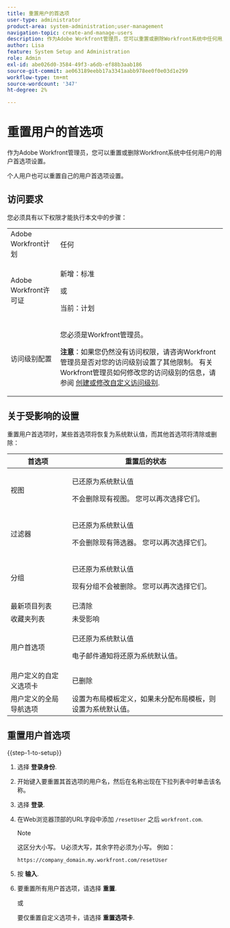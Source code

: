 ```yaml
---
title: 重置用户的首选项
user-type: administrator
product-area: system-administration;user-management
navigation-topic: create-and-manage-users
description: 作为Adobe Workfront管理员，您可以重置或删除Workfront系统中任何用户的用户首选项设置。 个人用户也可以重置自己的用户首选项设置。
author: Lisa
feature: System Setup and Administration
role: Admin
exl-id: abe026d0-3584-49f3-a6db-ef88b3aab186
source-git-commit: ae063189eebb17a3341aabb978ee0f0e03d1e299
workflow-type: tm+mt
source-wordcount: '347'
ht-degree: 2%

---
```


# 重置用户的首选项

<!-- Audited: 12/2023 -->

作为Adobe Workfront管理员，您可以重置或删除Workfront系统中任何用户的用户首选项设置。

个人用户也可以重置自己的用户首选项设置。

## 访问要求

您必须具有以下权限才能执行本文中的步骤：

<table style="table-layout:auto"> 
 <col> 
 <col> 
 <tbody> 
  <tr> 
   <td role="rowheader">Adobe Workfront计划</td> 
   <td>任何</td> 
  </tr> 
  <tr> 
   <td role="rowheader">Adobe Workfront许可证</td> 
   <td><p>新增：标准</p>
       <p>或</p>
       <p>当前：计划</p></td>
  </tr> 
  <tr> 
   <td role="rowheader">访问级别配置</td> 
   <td> <p>您必须是Workfront管理员。</p> <p><b>注意</b>：如果您仍然没有访问权限，请咨询Workfront管理员是否对您的访问级别设置了其他限制。 有关Workfront管理员如何修改您的访问级别的信息，请参阅 <a href="../../../administration-and-setup/add-users/configure-and-grant-access/create-modify-access-levels.md" class="MCXref xref">创建或修改自定义访问级别</a>.</p> </td> 
  </tr> 
 </tbody> 
</table>

## 关于受影响的设置

重置用户首选项时，某些首选项将恢复为系统默认值，而其他首选项将清除或删除：

<table style="table-layout:auto"> 
 <col> 
 <col> 
 <thead> 
  <tr> 
   <th><strong>首选项</strong> </th> 
   <th><strong>重置后的状态</strong> </th> 
  </tr> 
 </thead> 
 <tbody> 
  <tr> 
   <td>视图</td> 
   <td> <p> 已还原为系统默认值</p> <p>不会删除现有视图。 您可以再次选择它们。</p> </td> 
  </tr> 
  <tr> 
   <td>过滤器</td> 
   <td> <p>已还原为系统默认值</p> <p>不会删除现有筛选器。 您可以再次选择它们。</p> </td> 
  </tr> 
  <tr> 
   <td>分组</td> 
   <td> <p>已还原为系统默认值</p> <p>现有分组不会被删除。 您可以再次选择它们。</p> </td> 
  </tr> 
  <tr> 
   <td>最新项目列表</td> 
   <td>已清除</td> 
  </tr> 
  <tr> 
   <td>收藏夹列表</td> 
   <td>未受影响</td> 
  </tr> 
  <tr> 
   <td>用户首选项</td> 
   <td> <p>已还原为系统默认值</p> <p>电子邮件通知将还原为系统默认值。</p> </td> 
  </tr> 
  <tr> 
   <td>用户定义的自定义选项卡</td> 
   <td>已删除</td> 
  </tr> 
  <tr> 
   <td>用户定义的全局导航选项</td> 
   <td>设置为布局模板定义，如果未分配布局模板，则设置为系统默认值。</td> 
  </tr> 
 </tbody> 
</table>

## 重置用户首选项

{{step-1-to-setup}}

1. 选择 **登录身份**.
1. 开始键入要重置其首选项的用户名，然后在名称出现在下拉列表中时单击该名称。
1. 选择  **登录**.
1. 在Web浏览器顶部的URL字段中添加 `/resetUser` 之后 `workfront.com`.

   >[!NOTE]
   >
   >这区分大小写。 U必须大写，其余字符必须为小写。 例如：
   >
   >`https://company_domain.my.workfront.com/resetUser`

1. 按 **输入**.
1. 要重置所有用户首选项，请选择 **重置**.

   或

   要仅重置自定义选项卡，请选择 **重置选项卡**.
